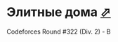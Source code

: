 # Элитные дома [⬀](http://codeforces.com/problemset/problem/581/B)

Codeforces Round #322 (Div. 2) - B

